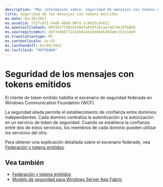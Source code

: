 ```yaml
---
description: 'Más información sobre: seguridad de mensajes con tokens emitidos'
title: Seguridad de los mensajes con tokens emitidos
ms.date: 03/30/2017
ms.assetid: 731fc871-54d0-4689-90fd-1c9415c45621
ms.openlocfilehash: 09f922f7d815438dfa876f28caefa674419fb088
ms.sourcegitcommit: ddf7edb67715a5b9a45e3dd44536dabc153c1de0
ms.translationtype: MT
ms.contentlocale: es-ES
ms.lasthandoff: 02/06/2021
ms.locfileid: "99756089"
---
```

# <a name="message-security-with-issued-tokens"></a>Seguridad de los mensajes con tokens emitidos

El cliente de token emitido habilita el escenario de seguridad federada en Windows Communication Foundation (WCF).  
  
 La seguridad aliada permite el establecimiento de confianza entre dominios independientes. Cada dominio centraliza la autenticación y la autorización en un servicio de token de seguridad. Cuando se establece la confianza entre dos de estos servicios, los miembros de cada dominio pueden utilizar los servicios del otro.  
  
 Para obtener una explicación detallada sobre el escenario federado, vea [Federación y tokens emitidos](federation-and-issued-tokens.md).  
  
## <a name="see-also"></a>Vea también

- [Federación y tokens emitidos](federation-and-issued-tokens.md)
- [Modelo de seguridad para Windows Server App Fabric](/previous-versions/appfabric/ee677202(v=azure.10))
